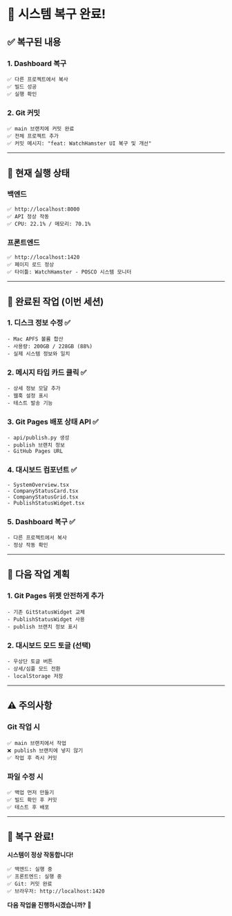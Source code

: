 # 🔄 시스템 복구 완료!

## ✅ 복구된 내용

### 1. Dashboard 복구
```
✅ 다른 프로젝트에서 복사
✅ 빌드 성공
✅ 실행 확인
```

### 2. Git 커밋
```
✅ main 브랜치에 커밋 완료
✅ 전체 프로젝트 추가
✅ 커밋 메시지: "feat: WatchHamster UI 복구 및 개선"
```

---

## 🚀 현재 실행 상태

### 백엔드
```
✅ http://localhost:8000
✅ API 정상 작동
✅ CPU: 22.1% / 메모리: 70.1%
```

### 프론트엔드
```
✅ http://localhost:1420
✅ 페이지 로드 정상
✅ 타이틀: WatchHamster - POSCO 시스템 모니터
```

---

## 📝 완료된 작업 (이번 세션)

### 1. 디스크 정보 수정 ✅
```
- Mac APFS 볼륨 합산
- 사용량: 200GB / 228GB (88%)
- 실제 시스템 정보와 일치
```

### 2. 메시지 타입 카드 클릭 ✅
```
- 상세 정보 모달 추가
- 웹훅 설정 표시
- 테스트 발송 기능
```

### 3. Git Pages 배포 상태 API ✅
```
- api/publish.py 생성
- publish 브랜치 정보
- GitHub Pages URL
```

### 4. 대시보드 컴포넌트 ✅
```
- SystemOverview.tsx
- CompanyStatusCard.tsx
- CompanyStatusGrid.tsx
- PublishStatusWidget.tsx
```

### 5. Dashboard 복구 ✅
```
- 다른 프로젝트에서 복사
- 정상 작동 확인
```

---

## 🎯 다음 작업 계획

### 1. Git Pages 위젯 안전하게 추가
```
- 기존 GitStatusWidget 교체
- PublishStatusWidget 사용
- publish 브랜치 정보 표시
```

### 2. 대시보드 모드 토글 (선택)
```
- 우상단 토글 버튼
- 상세/심플 모드 전환
- localStorage 저장
```

---

## ⚠️ 주의사항

### Git 작업 시
```
✅ main 브랜치에서 작업
❌ publish 브랜치에 넣지 않기
✅ 작업 후 즉시 커밋
```

### 파일 수정 시
```
✅ 백업 먼저 만들기
✅ 빌드 확인 후 커밋
✅ 테스트 후 배포
```

---

## 🎉 복구 완료!

**시스템이 정상 작동합니다!**

```
✅ 백엔드: 실행 중
✅ 프론트엔드: 실행 중
✅ Git: 커밋 완료
✅ 브라우저: http://localhost:1420
```

**다음 작업을 진행하시겠습니까?** 🚀
